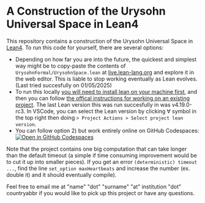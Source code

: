 # A Construction of the Urysohn Universal Space in Lean4 

This repository contains a construction of the Urysohn Universal Space in [Lean4](https://lean-lang.org/). To run this code for yourself, there are several options: 
- Depending on how far you are into the future, the quickest and simplest way might be to copy-paste the contents of  ``UrysohnFormal/UrysohnSpace.lean`` at [live.lean-lang.org](https://live.lean-lang.org) and explore it in the web editor. This is liable to stop working eventually as Lean evolves. (Last tried succesfully on 01/05/2025)
- To run this locally [you will need to install lean on your machine first](https://leanprover-community.github.io/get_started.html), and then you can follow [the offical instructions for working on an existing project](https://leanprover-community.github.io/install/project.html#working-on-an-existing-project). The last Lean version this was run succesfully in was v4.19.0-rc3. In VSCode, you can select the Lean version by clicking ∀ symbol in the top right then doing ``> Project Actions > Select project lean version``.
- You can follow option 2) but work entirely online on GitHub Codespaces: \
   [![Open in GitHub Codespaces](https://github.com/codespaces/badge.svg)](https://codespaces.new/luigi-massacci/UrysohnFormal)

Note that the project contains one big computation that can take longer than the default timeout (a simple if time consuming improvement would be to cut it up into smaller pieces). If you get an error `(deterministic) timeout ...`, find the line `set_option maxHeartbeats` and increase the number (ex. double it) and it should eventually compile). 

Feel free to email me at "name" "dot" "surname" "at" institution "dot" countryabbr if you would like to pick up this project or have any questions.  
